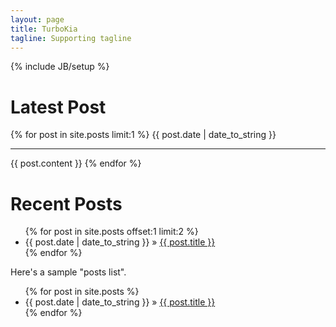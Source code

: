 ```yaml
---
layout: page
title: TurboKia
tagline: Supporting tagline
---
```

  {% include JB/setup %}

<h1>Latest Post</h1>

  {% for post in site.posts limit:1 %}
<span>{{ post.date | date_to_string }}</span> 
<hr />
{{ post.content }}
{% endfor %}

<h1>Recent Posts</h1>
<ul class="posts">
  {% for post in site.posts offset:1 limit:2 %}
<li><span>{{ post.date | date_to_string }}</span> &raquo; <a href="{{ BASE_PATH }}{{ post.url }}">{{ post.title }}</a></li>
{% endfor %}
</ul>

Here's a sample "posts list".

<ul class="posts">
  {% for post in site.posts %}
    <li><span>{{ post.date | date_to_string }}</span> &raquo; <a href="{{ BASE_PATH }}{{ post.url }}">{{ post.title }}</a></li>
  {% endfor %}
</ul>




